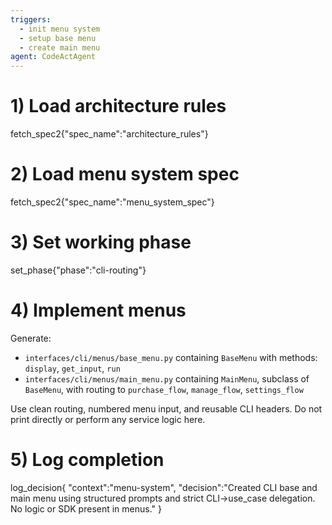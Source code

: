 ```yaml
---
triggers:
  - init menu system
  - setup base menu
  - create main menu
agent: CodeActAgent
---
```


# 1) Load architecture rules
fetch_spec2{"spec_name":"architecture_rules"}

# 2) Load menu system spec
fetch_spec2{"spec_name":"menu_system_spec"}

# 3) Set working phase
set_phase{"phase":"cli-routing"}

# 4) Implement menus
Generate:
- `interfaces/cli/menus/base_menu.py` containing `BaseMenu` with methods: `display`, `get_input`, `run`
- `interfaces/cli/menus/main_menu.py` containing `MainMenu`, subclass of `BaseMenu`, with routing to `purchase_flow`, `manage_flow`, `settings_flow`

Use clean routing, numbered menu input, and reusable CLI headers. Do not print directly or perform any service logic here.

# 5) Log completion
log_decision{
  "context":"menu-system",
  "decision":"Created CLI base and main menu using structured prompts and strict CLI→use_case delegation. No logic or SDK present in menus."
}

